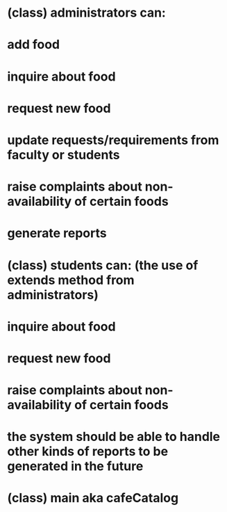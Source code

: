 # (class) administrators can: 
  # add food
  # inquire about food
  # request new food
  # update requests/requirements from faculty or students
  # raise complaints about non-availability of certain foods
  # generate reports

# (class) students can: (the use of extends method from administrators)
  # inquire about food
  # request new food
  # raise complaints about non-availability of certain foods

# the system should be able to handle other kinds of reports to be generated in the future

# (class) main aka cafeCatalog